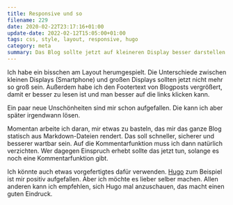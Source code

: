 ```yaml
---
title: Responsive und so
filename: 229
date: 2020-02-22T23:17:16+01:00
update-date: 2022-02-12T15:05:00+01:00
tags: css, style, layout, responsive, hugo
category: meta
summary: Das Blog sollte jetzt auf kleineren Display besser darstellen. Außerdem arbeite ich jetzt an einem site-generator, der die Rails-Software ersetzen soll.
---
```

Ich habe ein bisschen am Layout herumgespielt. Die Unterschiede zwischen kleinen Displays (Smartphone) und großen Displays sollten jetzt nicht mehr so groß sein. Außerdem habe ich den Footertext von Blogposts vergrößert, damit er besser zu lesen ist und man besser auf die links klicken kann.

Ein paar neue Unschönheiten sind mir schon aufgefallen. Die kann ich aber später irgendwann lösen.

Momentan arbeite ich daran, mir etwas zu basteln, das mir das ganze Blog statisch aus Markdown-Dateien rendert. Das soll schneller, sicherer und besserer wartbar sein. Auf die Kommentarfunktion muss ich dann natürlich verzichten. Wer dagegen Einspruch erhebt sollte das jetzt tun, solange es noch eine Kommentarfunktion gibt.

Ich könnte auch etwas vorgefertigtes dafür verwenden. [Hugo](https://gohugo.io/) zum Beispiel ist mir positiv aufgefallen. Aber ich möchte es lieber selber machen. Allen anderen kann ich empfehlen, sich Hugo mal anzuschauen, das macht einen guten Eindruck.
